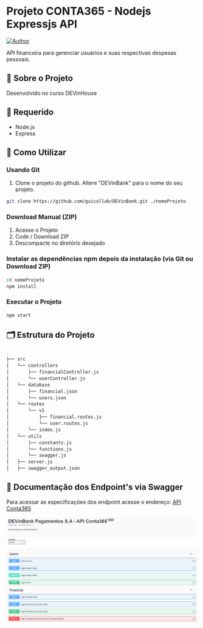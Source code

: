 # Projeto CONTA365 - Nodejs Expressjs API

[![Author](https://img.shields.io/badge/autor-%40guicollab-blue.svg)](https://github.com/guicollab)

API financeira para gerenciar usuários e suas respectivas despesas pessoais.

## 📜 Sobre o Projeto

Desenvolvido no curso DEVinHouse

## 🚨 Requerido

- Node.js
- Express

## 📜 Como Utilizar

### Usando Git

1.  Clone o projeto do github. Altere "DEVinBank" para o nome do seu projeto.

```bash
git clone https://github.com/guicollab/DEVinBank.git ./nomeProjeto
```

### Download Manual (ZIP)

1.  Acesse o Projeto
2.  Code / Download ZIP
3.  Descompacte no diretório desejado

### Instalar as dependências npm depois da instalação (via Git ou Download ZIP)

```bash
cd nomeProjeto
npm install
```

### Executar o Projeto

```bash
npm start
```

## 🗂️ Estrutura do Projeto

```sh
.
├── src
│   └── controllers
│       ├── financialController.js
│       └── userController.js
│   └── database
│       ├── financial.json
│       └── users.json
│   └── routes
│       └── v1
│           ├── financial.routes.js
│           └── user.routes.js
│       └── index.js
│   └── utils
│       ├── constants.js
│       └── functions.js
│       └── swagger.js
│   ├── server.js
│   ├── swagger_output.json
```

## 📜 Documentação dos Endpoint's via Swagger

Para acessar as especificações dos endpoint acesse o endereço: <a target='_blank' href='https://devinbank-api.herokuapp.com/api-docs/'>API Conta365</a>

<img src='https://github.com/guicollab/DEVinBank/blob/main/images/doc-swagger.png' alt='Documentação da API'>
